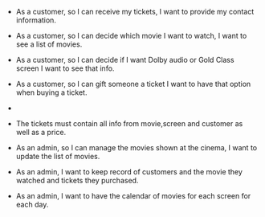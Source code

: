- As a customer, so I can receive my tickets, I want to provide my contact information.
- As a customer, so I can decide which movie I want to watch, I want to see a list of movies.
- As a customer, so I can decide if I want Dolby audio or Gold Class screen I want to see that info.
- As a customer, so I can gift someone a ticket I want to have that option when buying a ticket.
- 
- The tickets must contain all info from movie,screen and customer as well as a price.

- As an admin, so I can manage the movies shown at the cinema, I want to update the list of movies.
- As an admin, I want to keep record of customers and the movie they watched and tickets they purchased.
- As an admin, I want to have the calendar of movies for each screen for each day.
